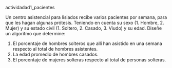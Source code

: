 

actividadad1_pacientes

Un centro asistencial para lisiados recibe varios pacientes por semana, para que les hagan algunas prótesis.
Teniendo en cuenta su sexo (1. Hombre, 2. Mujer) y su estado civil (1. Soltero, 2. Casado, 3. Viudo) y su edad.
Diseñe un algoritmo que determine:

1. El porcentaje de hombres solteros que allí han asistido en una semana respecto al total de hombres asistentes.
2. La edad promedio de hombres casados.
3. El porcentaje de mujeres solteras respecto al total de personas solteras.
